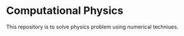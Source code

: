 # **Computational Physics**
This repository is to solve physics problem using numerical techniues.


